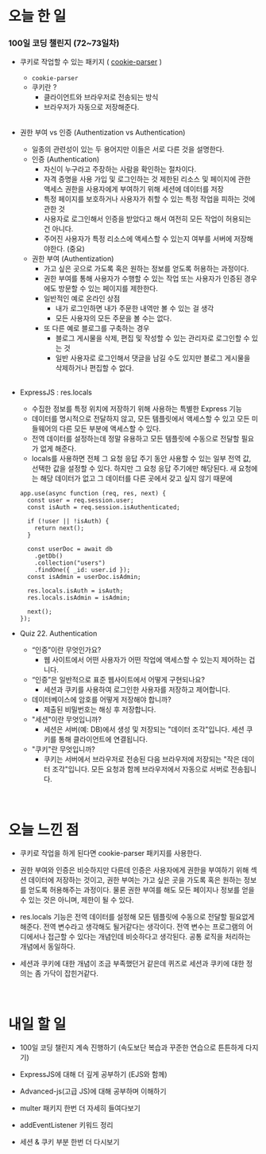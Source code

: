 # 오늘 한 일

### 100일 코딩 챌린지 (72~73일차)

- 쿠키로 작업할 수 있는 패키지 ( [cookie-parser](https://www.npmjs.com/package/cookie-parser) )

  - `cookie-parser`
  - 쿠키란 ?
    - 클라이언트와 브라우저로 전송되는 방식
    - 브라우저가 자동으로 저장해준다.

  <br />

- 권한 부여 vs 인증 (Authentization vs Authentication)

  - 일종의 관련성이 있는 두 용어지만 이들은 서로 다른 것을 설명한다.
  - 인증 (Authentication)
    - 자신이 누구라고 주장하는 사람을 확인하는 절차이다.
    - 자격 증명을 사용 가입 및 로그인하는 것 제한된 리소스 및 페이지에 관한 액세스 권한을 사용자에게 부여하기 위해 세션에 데이터를 저장
    - 특정 페이지를 보호하거나 사용자가 취할 수 있는 특정 작업을 피하는 것에 관한 것
    - 사용자로 로그인해서 인증을 받았다고 해서 여전히 모든 작업이 허용되는 건 아니다.
    - 주어진 사용자가 특정 리소스에 액세스할 수 있는지 여부를 서버에 저장해야한다. (중요)
  - 권한 부여 (Authentization)
    - 가고 싶은 곳으로 가도록 혹은 원하는 정보를 얻도록 허용하는 과정이다.
    - 권한 부여를 통해 사용자가 수행할 수 있는 작업 또는 사용자가 인증된 경우에도 방문할 수 있는 페이지를 제한한다.
    - 일반적인 예로 온라인 상점
      - 내가 로그인하면 내가 주문한 내역만 볼 수 있는 걸 생각
      - 모든 사용자의 모든 주문을 볼 수는 없다.
    - 또 다른 예로 블로그를 구축하는 경우
      - 블로그 게시물을 삭제, 편집 및 작성할 수 있는 관리자로 로그인할 수 있는 것
      - 일반 사용자로 로그인해서 댓글을 남길 수도 있지만 블로그 게시물을 삭제하거나 편집할 수 없다.

  <br />

- ExpressJS : res.locals

  - 수집한 정보를 특정 위치에 저장하기 위해 사용하는 특별한 Express 기능
  - 데이터를 명시적으로 전달하지 않고, 모든 템플릿에서 액세스할 수 있고 모든 미들웨어의 다른 모든 부분에 액세스할 수 있다.
  - 전역 데이터를 설정하는데 정말 유용하고 모든 템플릿에 수동으로 전달할 필요가 없게 해준다.
  - locals를 사용하면 전체 그 요청 응답 주기 동안 사용할 수 있는 일부 전역 값, 선택한 값을 설정할 수 있다. 하지만 그 요청 응답 주기에만 해당된다. 새 요청에는 해당 데이터가 없고 그 데이터를 다른 곳에서 갖고 싶지 않기 때문에

  ```
  app.use(async function (req, res, next) {
    const user = req.session.user;
    const isAuth = req.session.isAuthenticated;

    if (!user || !isAuth) {
      return next();
    }

    const userDoc = await db
      .getDb()
      .collection("users")
      .findOne({ _id: user.id });
    const isAdmin = userDoc.isAdmin;

    res.locals.isAuth = isAuth;
    res.locals.isAdmin = isAdmin;

    next();
  });
  ```

- Quiz 22. Authentication

  - “인증”이란 무엇인가요?
    - 웹 사이트에서 어떤 사용자가 어떤 작업에 액세스할 수 있는지 제어하는 겁니다.
  - “인증”은 일반적으로 표준 웹사이트에서 어떻게 구현되나요?
    - 세션과 쿠키를 사용하여 로그인한 사용자를 저장하고 제어합니다.
  - 데이터베이스에 암호를 어떻게 저장해야 합니까?
    - 제출된 비밀번호는 해싱 후 저장합니다.
  - "세션"이란 무엇입니까?
    - 세션은 서버(예: DB)에서 생성 및 저장되는 "데이터 조각"입니다. 세션 쿠키를 통해 클라이언트에 연결됩니다.
  - "쿠키"란 무엇입니까?
    - 쿠키는 서버에서 브라우저로 전송된 다음 브라우저에 저장되는 "작은 데이터 조각"입니다. 모든 요청과 함께 브라우저에서 자동으로 서버로 전송됩니다.

<br />

# 오늘 느낀 점

- 쿠키로 작업을 하게 된다면 cookie-parser 패키지를 사용한다.

- 권한 부여와 인증은 비슷하지만 다른데 인증은 사용자에게 권한을 부여하기 위해 섹션 데이터에 저장하는 것이고, 권한 부여는 가고 싶은 곳을 가도록 혹은 원하는 정보를 얻도록 허용해주는 과정이다. 물론 권한 부여를 해도 모든 페이지나 정보를 얻을 수 있는 것은 아니며, 제한이 될 수 있다.

- res.locals 기능은 전역 데이터를 설정해 모든 템플릿에 수동으로 전달할 필요없게 해준다. 전역 변수라고 생각해도 될거같다는 생각이다. 전역 변수는 프로그램의 어디에서나 접근할 수 있다는 개념인데 비슷하다고 생각된다. 공통 로직을 처리하는 개념에서 동일하다.

- 세션과 쿠키에 대한 개념이 조금 부족했던거 같은데 퀴즈로 세션과 쿠키에 대한 정의는 좀 가닥이 잡힌거같다.

<br />

# 내일 할 일

- 100일 코딩 챌린지 계속 진행하기 (속도보단 복습과 꾸준한 연습으로 튼튼하게 다지기)

- ExpressJS에 대해 더 깊게 공부하기 (EJS와 함께)

- Advanced-js(고급 JS)에 대해 공부하며 이해하기

- multer 패키지 한번 더 자세히 들여다보기

- addEventListener 키워드 정리

- 세션 & 쿠키 부분 한번 더 다시보기
